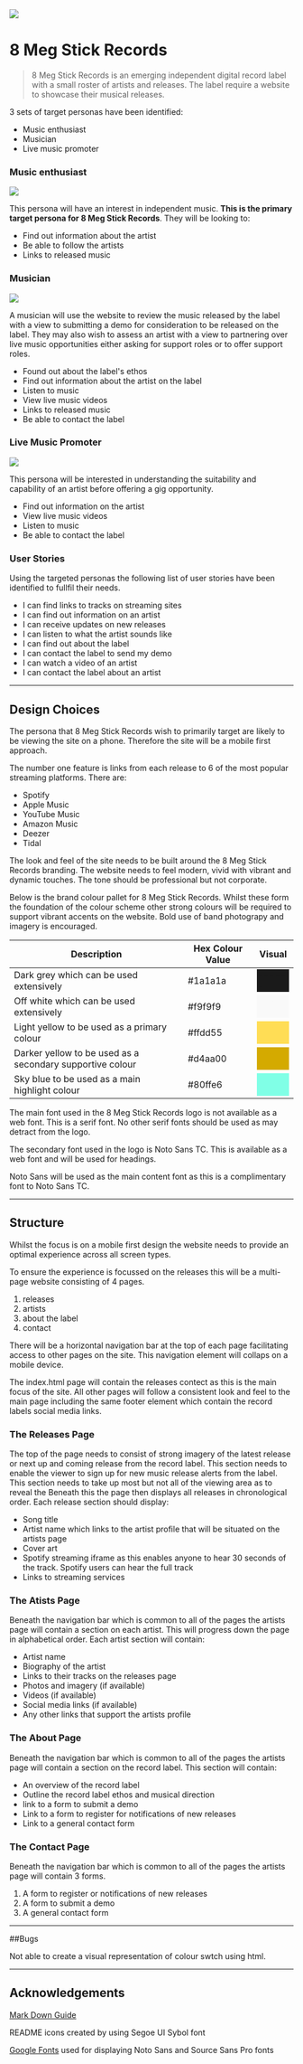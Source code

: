 <img src="images/8meg-rm.png" style="margin: 0;">

# 8 Meg Stick Records

>
> 8 Meg Stick Records is an emerging independent digital record label with a small roster of artists and releases. The label require a website to showcase 
their musical releases.
>

3 sets of target personas have been identified:

- Music enthusiast
- Musician
- Live music promoter

### Music enthusiast

<img src="images/enthusiast.png" style="margin: 0;">

This persona will have an interest in independent music. **This is the primary target persona for 8 Meg Stick Records**. They will be looking to:
- Find out information about the artist
- Be able to follow the artists
- Links to released music

### Musician

<img src="images/musician.png" style="margin: 0;">

A musician will use the website to review the music released by the label with a view to submitting a demo for consideration to be released on the label. They may also wish to assess an artist with a view to partnering over live music opportunities either asking for support roles or to offer support roles.
- Found out about the label's ethos
- Find out information about the artist on the label
- Listen to music
- View live music videos
- Links to released music
- Be able to contact the label

### Live Music Promoter

<img src="images/promoter.png" style="margin: 0;">

This persona will be interested in understanding the suitability and capability of an artist before offering a gig opportunity.
- Find out information on the artist
- View live music videos
- Listen to music
- Be able to contact the label


### User Stories

Using the targeted personas the following list of user stories have been identified to fullfil their needs.

- I can find links to tracks on streaming sites
- I can find out information on an artist
- I can receive updates on new releases
- I can listen to what the artist sounds like
- I can find out about the label
- I can contact the label to send my demo
- I can watch a video of an artist
- I can contact the label about an artist

***

## Design Choices

The persona that 8 Meg Stick Records wish to primarily target are likely to be viewing the site on a phone. Therefore the site will be a mobile first approach.

The number one feature is links from each release to 6 of the most popular streaming platforms. There are:

- Spotify
- Apple Music
- YouTube Music
- Amazon Music
- Deezer
- Tidal

The look and feel of the site needs to be built around the 8 Meg Stick Records branding. The website needs to feel modern, vivid with vibrant and dynamic touches. The tone should
be professional but not corporate.

Below is the brand colour pallet for 8 Meg Stick Records. Whilst these form the foundation of the colour scheme other strong colours will be required to support vibrant 
accents on the website. Bold use of band photograpy and imagery is encouraged.

| Description | Hex Colour Value | Visual |
| --- | ----------- | --- |
| Dark grey which can be used extensively | #1a1a1a | <div style="background-color:#1a1a1a;color:#1a1a1a;" markdown="1">------</div> |
| Off white which can be used extensively | #f9f9f9 | <div style="background-color:#f9f9f9;color:#f9f9f9;" markdown="1">------</div> |
| Light yellow to be used as a primary colour | #ffdd55 | <div style="background-color:#ffdd55;color:#ffdd55;" markdown="1">------</div> |
| Darker yellow to be used as a secondary supportive colour | #d4aa00 | <div style="background-color:#d4aa00;color:#d4aa00;" markdown="1">------</div> |
| Sky blue to be used as a main highlight colour | #80ffe6 | <div style="background-color:#80ffe6;color:#80ffe6;" markdown="1">------</div> |

The main font used in the 8 Meg Stick Records logo is not available as a web font. This is a serif font. No other serif fonts should be used as may detract from the logo. 

The secondary font used in the logo is Noto Sans TC. This is available as a web font and will be used for headings.

Noto Sans will be used as the main content font as this is a complimentary font to Noto Sans TC.  

***

## Structure

Whilst the focus is on a mobile first design the website needs to provide an optimal experience across all screen types.

To ensure the experience is focussed on the releases this will be a multi-page website consisting of 4 pages.

1. releases
2. artists
3. about the label
4. contact

There will be a horizontal navigation bar at the top of each page facilitating access to other pages on the site. This navigation element will collaps on a mobile device.

The index.html page will contain the releases contect as this is the main focus of the site. All other pages will follow a consistent look and feel to the main page including 
the same footer element which contain the record labels social media links.

### The Releases Page

The top of the page needs to consist of strong imagery of the latest release or next up and coming release from the record label. This section needs to enable the 
viewer to sign up for new music release alerts from the label. This section needs to take up most but not all of the viewing area as to reveal the 
Beneath this the page then displays all releases in chronological order. 
Each release section should display:

- Song title
- Artist name which links to the artist profile that will be situated on the artists page
- Cover art
- Spotify streaming iframe as this enables anyone to hear 30 seconds of the track. Spotify users can hear the full track
- Links to streaming services

### The Atists Page

Beneath the navigation bar which is common to all of the pages the artists page will contain a section on each artist. This will progress down the page in alphabetical order. 
Each artist section will contain:

- Artist name
- Biography of the artist
- Links to their tracks on the releases page
- Photos and imagery (if available)
- Videos (if available)
- Social media links (if available)
- Any other links that support the artists profile

### The About Page

Beneath the navigation bar which is common to all of the pages the artists page will contain a section on the record label. This section will contain:

- An overview of the record label
- Outline the record label ethos and musical direction
- link to a form to submit a demo
- Link to a form to register for notifications of new releases
- Link to a general contact form

### The Contact Page

Beneath the navigation bar which is common to all of the pages the artists page will contain 3 forms.

1. A form to register or notifications of new releases
2. A form to submit a demo
3. A general contact form

***

##Bugs

Not able to create a visual representation of colour swtch using html.

***

## Acknowledgements

[Mark Down Guide](https://www.markdownguide.org/)

README icons created by using Segoe UI Sybol font

[Google Fonts](https://fonts.google.com/) used for displaying Noto Sans and Source Sans Pro fonts 


